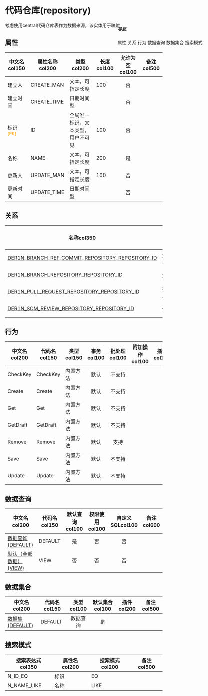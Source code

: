 # 代码仓库(repository)  <!-- {docsify-ignore-all} -->


考虑使用central代码仓库表作为数据来源，该实体用于映射


## 属性
|    中文名col150 | 属性名称col200           | 类型col200     | 长度col100    |允许为空col100    |  备注col500  |
| --------   |------------| -----  | -----  | :----: | -------- |
|建立人|CREATE_MAN|文本，可指定长度|100|否||
|建立时间|CREATE_TIME|日期时间型||否||
|标识<sup class="footnote-symbol"><font color=orange>[PK]</font></sup>|ID|全局唯一标识，文本类型，用户不可见|100|否||
|名称|NAME|文本，可指定长度|200|是||
|更新人|UPDATE_MAN|文本，可指定长度|100|否||
|更新时间|UPDATE_TIME|日期时间型||否||


## 关系

<el-row>
<el-tabs v-model="show_der">
<el-tab-pane label="主关系" name="major">

| 名称col350     |   从实体col200 | 关系类型col200     |   备注col500  |
| -------- |---------- |------------|----- |
|[DER1N_BRANCH_REF_COMMIT_REPOSITORY_REPOSITORY_ID](der/DER1N_BRANCH_REF_COMMIT_REPOSITORY_REPOSITORY_ID)|[分支提交关联(BRANCH_REF_COMMIT)](module/DevOps/branch_ref_commit)|1:N关系||
|[DER1N_BRANCH_REPOSITORY_REPOSITORY_ID](der/DER1N_BRANCH_REPOSITORY_REPOSITORY_ID)|[代码分支(BRANCH)](module/DevOps/branch)|1:N关系||
|[DER1N_PULL_REQUEST_REPOSITORY_REPOSITORY_ID](der/DER1N_PULL_REQUEST_REPOSITORY_REPOSITORY_ID)|[拉取提交(PULL_REQUEST)](module/DevOps/pull_request)|1:N关系||
|[DER1N_SCM_REVIEW_REPOSITORY_REPOSITORY_ID](der/DER1N_SCM_REVIEW_REPOSITORY_REPOSITORY_ID)|[代码评审(SCM_REVIEW)](module/DevOps/scm_review)|1:N关系||


</el-tab-pane>
</el-tabs>
</el-row>

## 行为
| 中文名col200    | 代码名col150    | 类型col150    | 事务col100   | 批处理col100   | 附加操作col100  | 插件col150    |  备注col300  |
| -------- |---------- |----------- |:----:|:----:|---------| ----- | ----- |
|CheckKey|CheckKey|内置方法|默认|不支持||||
|Create|Create|内置方法|默认|不支持||||
|Get|Get|内置方法|默认|不支持||||
|GetDraft|GetDraft|内置方法|默认|不支持||||
|Remove|Remove|内置方法|默认|支持||||
|Save|Save|内置方法|默认|不支持||||
|Update|Update|内置方法|默认|不支持||||

## 数据查询
| 中文名col200    | 代码名col150    | 默认查询col100 | 权限使用col100 | 自定义SQLcol100 |  备注col600|
| --------  | --------   | :----:  |:----:  | :----:  |----- |
|[数据查询(DEFAULT)](module/DevOps/repository/query/Default)|DEFAULT|是|否 |否 ||
|[默认（全部数据）(VIEW)](module/DevOps/repository/query/View)|VIEW|否|否 |否 ||

## 数据集合
| 中文名col200  | 代码名col150  | 类型col100 | 默认集合col100 |   插件col200|   备注col500|
| --------  | --------   | :----:   | :----:   | ----- |----- |
|[数据集(DEFAULT)](module/DevOps/repository/dataset/Default)|DEFAULT|数据查询|是|||

## 搜索模式
|   搜索表达式col350   |    属性名col200    |    搜索模式col200        |备注col500  |
| -------- |------------|------------|------|
|N_ID_EQ|标识|EQ||
|N_NAME_LIKE|名称|LIKE||

<div style="display: block; overflow: hidden; position: fixed; top: 140px; right: 100px;">

##### 导航
<el-anchor >
<el-anchor-link :href="`#/module/DevOps/repository?id=属性`">
  属性
</el-anchor-link>
<el-anchor-link :href="`#/module/DevOps/repository?id=关系`">
  关系
</el-anchor-link>
<el-anchor-link :href="`#/module/DevOps/repository?id=行为`">
  行为
</el-anchor-link>
<el-anchor-link :href="`#/module/DevOps/repository?id=数据查询`">
  数据查询
</el-anchor-link>
<el-anchor-link :href="`#/module/DevOps/repository?id=数据集合`">
  数据集合
</el-anchor-link>
<el-anchor-link :href="`#/module/DevOps/repository?id=搜索模式`">
  搜索模式
</el-anchor-link>
</el-anchor>
</div>

<script>
 const { createApp } = Vue
  createApp({
    data() {
      return {
show_der:'major',


      }
    },
    methods: {
    }
  }).use(ElementPlus).mount('#app')
</script>